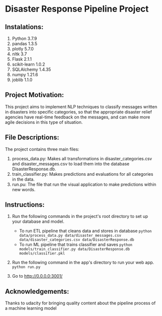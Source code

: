 # Disaster Response Pipeline Project

## Instalations:
1. Python 3.7.9  
1. pandas 1.3.5  
2. plotly 5.7.0  
3. nltk 3.7  
4. Flask 2.1.1  
5. scikit-learn 1.0.2  
6. SQLAlchemy 1.4.35  
7. numpy 1.21.6  
8. joblib 1.1.0  

## Project Motivation:
This project aims to implement NLP techniques to classify messages written in disasters into specific categories, 
so that the appropriate disaster relief agencies have real-time feedback on the messages, and can make more agile decisions 
in this type of situation.


## File Descriptions:
The project contains three main files:
1. process_data.py: Makes all transformations in disaster_categories.csv and disaster_messages.csv to load them into the database
DisasterResponse.db.
2. train_classifier.py: Makes predictions and evaluations for all categories in the data.  
3. run.pu: The file that run the visual application to make predictions within new words.

## Instructions:
1. Run the following commands in the project's root directory to set up your database and model.

    - To run ETL pipeline that cleans data and stores in database
        `python data/process_data.py data/disaster_messages.csv data/disaster_categories.csv data/DisasterResponse.db`
    - To run ML pipeline that trains classifier and saves
        `python models/train_classifier.py data/DisasterResponse.db models/classifier.pkl`

2. Run the following command in the app's directory to run your web app.
    `python run.py`

3. Go to http://0.0.0.0:3001/

## Acknowledgements:
Thanks to udacity for bringing quality content about the pipeline process of a machine learning model
